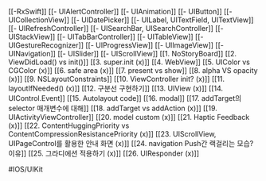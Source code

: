 [[-RxSwift]]
[[- UIAlertController]]
[[- UIAnimation]]
[[- UIButton]]
[[- UICollectionView]]
[[- UIDatePicker]]
[[- UILabel, UITextField, UITextView]]
[[- UIRefreshController]]
[[- UISearchBar, UISearchController]]
[[- UIStackView]]
[[- UITabBarController]]
[[- UITableView]]
[[- UIGestureRecognizer]]
[[- UIProgressView]]
[[- UIImageView]]
[[- UINavigation]]
[[- UISlider]]
[[- UIScrollView]]
[[1. NoStoryBoard]]
[[2. ViewDidLoad() vs init()]]
[[3. super.init (x)]]
[[4. WebView]]
[[5. UIColor vs CGColor (x)]]
[[6. safe area (x)]]
[[7. present vs show]]
[[8. alpha VS opacity (x)]]
[[9. NSLayoutConstraints]]
[[10. ViewController init? (x)]]
[[11. layoutIfNeeded() (x)]]
[[12. 구분선 구현하기]]
[[13. UIView (x)]]
[[14. UIControl.Event]]
[[15. Autolayout code]]
[[16. modal]]
[[17. addTarget의 selector 매개변수에 대해]]
[[18. addTarget vs addAction (x)]]
[[19. UIActivityViewController]]
[[20. model custom (x)]]
[[21. Haptic Feedback (x)]]
[[22. ContentHuggingPriority vs ContentCompressionResistancePriority (x)]]
[[23. UIScrollView, UIPageControl를 활용한 안내 화면 (x)]]
[[24. navigation Push간 랙걸리는 모습? 이유]]
[[25. 그라디에션 적용하기 (x)]]
[[26. UIResponder (x)]]

#IOS/UIKit 
